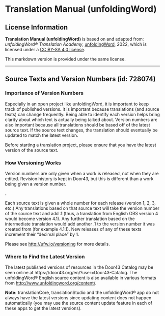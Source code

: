 # Translation Manual (unfoldingWord)

## License Information

**Translation Manual (unfoldingWord)** is based on and adapted from: _unfoldingWord® Translation Academy_, [unfoldingWord](https://unfoldingword.org/utw), 2022, which is licensed under a [CC BY-SA 4.0 license](https://creativecommons.org/licenses/by-sa/4.0/legalcode.en).

This markdown version is provided under the same license.



--------------------------------

## Source Texts and Version Numbers (id: 728074)

### Importance of Version Numbers

Especially in an open project like unfoldingWord, it is important to keep track of published versions. It is important because translations (and source texts) can change frequently. Being able to identify each version helps bring clarity about which text is actually being talked about. Version numbers are also important because all translations should be based off of the latest source text. If the source text changes, the translation should eventually be updated to match the latest version.

Before starting a translation project, please ensure that you have the latest version of the source text.

### How Versioning Works

Version numbers are only given when a work is released, not when they are edited. Revision history is kept in Door43, but this is different than a work being given a version number.

.

Each source text is given a whole number for each release (version 1, 2, 3, etc.) Any translations based on that source text will take the version number of the source text and add .1 (thus, a translation from English OBS version 4 would become version 4\.1\). Any further translation based on the intermediate translation would add another .1 to the version number it was created from (for example 4\.1\.1\). New releases of any of these texts increment their “decimal place” by 1\.

Please see http://ufw.io/versioning for more details.

### Where to Find the Latest Version

The latest published versions of resources in the Door43 Catalog may be seen online at https://door43\.org/en/?user\=Door43\-Catalog. The unfoldingWord® English source content is also available in various formats from http://www.unfoldingword.org/content/.

**Note:** translationCore, translationStudio and the unfoldingWord® app do not always have the latest versions since updating content does not happen automatically (you may use the source content update feature in each of these apps to get the latest versions).


